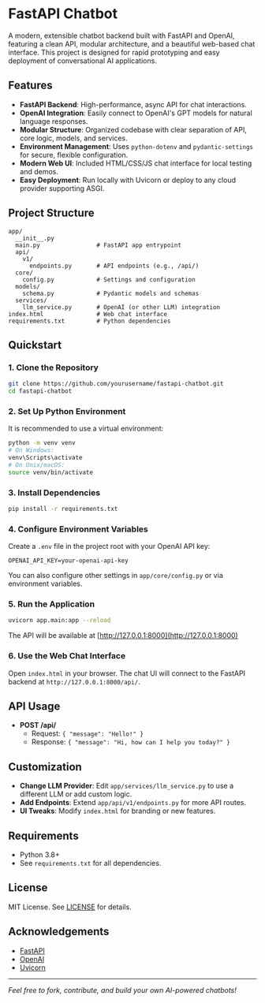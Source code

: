 # FastAPI Chatbot

A modern, extensible chatbot backend built with FastAPI and OpenAI, featuring a clean API, modular architecture, and a beautiful web-based chat interface. This project is designed for rapid prototyping and easy deployment of conversational AI applications.

## Features

- **FastAPI Backend**: High-performance, async API for chat interactions.
- **OpenAI Integration**: Easily connect to OpenAI's GPT models for natural language responses.
- **Modular Structure**: Organized codebase with clear separation of API, core logic, models, and services.
- **Environment Management**: Uses `python-dotenv` and `pydantic-settings` for secure, flexible configuration.
- **Modern Web UI**: Included HTML/CSS/JS chat interface for local testing and demos.
- **Easy Deployment**: Run locally with Uvicorn or deploy to any cloud provider supporting ASGI.

## Project Structure

```
app/
  __init__.py
  main.py                # FastAPI app entrypoint
  api/
    v1/
      endpoints.py       # API endpoints (e.g., /api/)
  core/
    config.py            # Settings and configuration
  models/
    schema.py            # Pydantic models and schemas
  services/
    llm_service.py       # OpenAI (or other LLM) integration
index.html               # Web chat interface
requirements.txt         # Python dependencies
```

## Quickstart

### 1. Clone the Repository

```sh
git clone https://github.com/yourusername/fastapi-chatbot.git
cd fastapi-chatbot
```

### 2. Set Up Python Environment

It is recommended to use a virtual environment:

```sh
python -m venv venv
# On Windows:
venv\Scripts\activate
# On Unix/macOS:
source venv/bin/activate
```

### 3. Install Dependencies

```sh
pip install -r requirements.txt
```

### 4. Configure Environment Variables

Create a `.env` file in the project root with your OpenAI API key:

```
OPENAI_API_KEY=your-openai-api-key
```

You can also configure other settings in `app/core/config.py` or via environment variables.

### 5. Run the Application

```sh
uvicorn app.main:app --reload
```

The API will be available at [http://127.0.0.1:8000](http://127.0.0.1:8000)

### 6. Use the Web Chat Interface

Open `index.html` in your browser. The chat UI will connect to the FastAPI backend at `http://127.0.0.1:8000/api/`.

## API Usage

- **POST /api/**
  - Request: `{ "message": "Hello!" }`
  - Response: `{ "message": "Hi, how can I help you today?" }`

## Customization

- **Change LLM Provider**: Edit `app/services/llm_service.py` to use a different LLM or add custom logic.
- **Add Endpoints**: Extend `app/api/v1/endpoints.py` for more API routes.
- **UI Tweaks**: Modify `index.html` for branding or new features.

## Requirements

- Python 3.8+
- See `requirements.txt` for all dependencies.

## License

MIT License. See [LICENSE](LICENSE) for details.

## Acknowledgements

- [FastAPI](https://fastapi.tiangolo.com/)
- [OpenAI](https://openai.com/)
- [Uvicorn](https://www.uvicorn.org/)

---

_Feel free to fork, contribute, and build your own AI-powered chatbots!_
